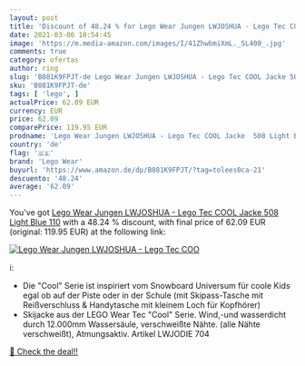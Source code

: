 ```yaml
---
layout: post
title: 'Discount of 48.24 % for Lego Wear Jungen LWJOSHUA - Lego Tec COO'
date: 2021-03-06 10:54:45
image: 'https://m.media-amazon.com/images/I/41ZhwbmiXmL._SL400_.jpg'
comments: true
category: ofertas
author: ring
slug: 'B081K9FPJT-de Lego Wear Jungen LWJOSHUA - Lego Tec COOL Jacke 508 Light...'
sku: 'B081K9FPJT-de'
tags: [ 'lego', ]
actualPrice: 62.09 EUR
currency: EUR
price: 62.09
comparePrice: 119.95 EUR
prodname: 'Lego Wear Jungen LWJOSHUA - Lego Tec COOL Jacke  508 Light Blue  110'
country: 'de'
flag: '🇩🇪'
brand: 'Lego Wear'
buyurl: 'https://www.amazon.de/dp/B081K9FPJT/?tag=tolees0ca-21'
descuento: '48.24'
average: '62.09'
---
```


You've got [Lego Wear Jungen LWJOSHUA - Lego Tec COOL Jacke  508 Light Blue  110](https://www.amazon.de/dp/B081K9FPJT/?tag=tolees0ca-21) with a  48.24 % discount, with final price of 62.09 EUR (original: 119.95 EUR) at the following link:

[![Lego Wear Jungen LWJOSHUA - Lego Tec COO](https://m.media-amazon.com/images/I/41ZhwbmiXmL._SL400_.jpg)](https://www.amazon.de/dp/B081K9FPJT/?tag=tolees0ca-21)

ℹ️:

- Die "Cool" Serie ist inspiriert vom Snowboard Universum für coole Kids egal ob auf der Piste oder in der Schule (mit Skipass-Tasche mit Reißverschluss & Handytasche mit kleinem Loch für Kopfhörer)
- Skijacke aus der LEGO Wear Tec "Cool" Serie. Wind,-und wasserdicht durch 12.000mm Wassersäule, verschweißte Nähte. (alle Nähte verschweißt), Atmungsaktiv. Artikel LWJODIE 704

[🛒 Check the deal!!](https://www.amazon.de/dp/B081K9FPJT/?tag=tolees0ca-21)
